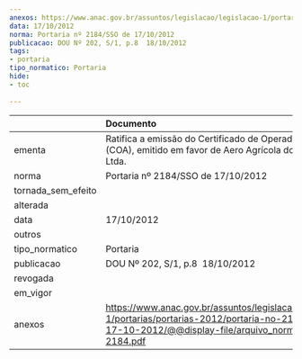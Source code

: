 ```yaml
---
anexos: https://www.anac.gov.br/assuntos/legislacao/legislacao-1/portarias/portarias-2012/portaria-no-2184-sso-de-17-10-2012/@@display-file/arquivo_norma/PA2012-2184.pdf
data: 17/10/2012
norma: Portaria nº 2184/SSO de 17/10/2012
publicacao: DOU Nº 202, S/1, p.8  18/10/2012
tags:
- portaria
tipo_normatico: Portaria
hide: 
- toc 
 
---
```


|                    | Documento                                                                                                                                                         |
|:-------------------|:------------------------------------------------------------------------------------------------------------------------------------------------------------------|
| ementa             | Ratifica a emissão do Certificado de Operador Aéreo (COA), emitido em favor de Aero Agrícola do ALEGRETE Ltda.                                                    |
| norma              | Portaria nº 2184/SSO de 17/10/2012                                                                                                                                |
| tornada_sem_efeito |                                                                                                                                                                   |
| alterada           |                                                                                                                                                                   |
| data               | 17/10/2012                                                                                                                                                        |
| outros             |                                                                                                                                                                   |
| tipo_normatico     | Portaria                                                                                                                                                          |
| publicacao         | DOU Nº 202, S/1, p.8  18/10/2012                                                                                                                                  |
| revogada           |                                                                                                                                                                   |
| em_vigor           |                                                                                                                                                                   |
| anexos             | https://www.anac.gov.br/assuntos/legislacao/legislacao-1/portarias/portarias-2012/portaria-no-2184-sso-de-17-10-2012/@@display-file/arquivo_norma/PA2012-2184.pdf |